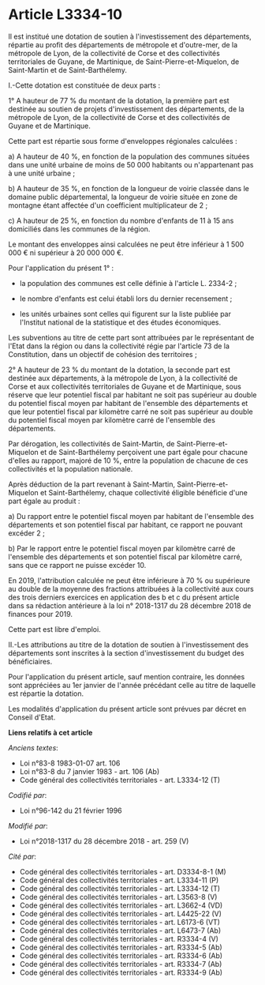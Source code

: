 # Article L3334-10

Il est institué une dotation de soutien à l'investissement des départements, répartie au profit des départements de métropole
et d'outre-mer, de la métropole de Lyon, de la collectivité de Corse et des collectivités territoriales de Guyane, de
Martinique, de Saint-Pierre-et-Miquelon, de Saint-Martin et de Saint-Barthélemy.

I.-Cette dotation est constituée de deux parts :

1° A hauteur de 77 % du montant de la dotation, la première part est destinée au soutien de projets d'investissement des
départements, de la métropole de Lyon, de la collectivité de Corse et des collectivités de Guyane et de Martinique.

Cette part est répartie sous forme d'enveloppes régionales calculées :

a) A hauteur de 40 %, en fonction de la population des communes situées dans une unité urbaine de moins de 50 000 habitants
ou n'appartenant pas à une unité urbaine ;

b) A hauteur de 35 %, en fonction de la longueur de voirie classée dans le domaine public départemental, la longueur de
voirie située en zone de montagne étant affectée d'un coefficient multiplicateur de 2 ;

c) A hauteur de 25 %, en fonction du nombre d'enfants de 11 à 15 ans domiciliés dans les communes de la région.

Le montant des enveloppes ainsi calculées ne peut être inférieur à 1 500 000 € ni supérieur à 20 000 000 €.

Pour l'application du présent 1° :

- la population des communes est celle définie à l'article L. 2334-2 ;

- le nombre d'enfants est celui établi lors du dernier recensement ;

- les unités urbaines sont celles qui figurent sur la liste publiée par l'Institut national de la statistique et des études
économiques.

Les subventions au titre de cette part sont attribuées par le représentant de l'Etat dans la région ou dans la collectivité
régie par l'article 73 de la Constitution, dans un objectif de cohésion des territoires ;

2° A hauteur de 23 % du montant de la dotation, la seconde part est destinée aux départements, à la métropole de Lyon, à la
collectivité de Corse et aux collectivités territoriales de Guyane et de Martinique, sous réserve que leur potentiel fiscal
par habitant ne soit pas supérieur au double du potentiel fiscal moyen par habitant de l'ensemble des départements et que
leur potentiel fiscal par kilomètre carré ne soit pas supérieur au double du potentiel fiscal moyen par kilomètre carré de
l'ensemble des départements.

Par dérogation, les collectivités de Saint-Martin, de Saint-Pierre-et-Miquelon et de Saint-Barthélemy perçoivent une part
égale pour chacune d'elles au rapport, majoré de 10 %, entre la population de chacune de ces collectivités et la population
nationale.

Après déduction de la part revenant à Saint-Martin, Saint-Pierre-et-Miquelon et Saint-Barthélemy, chaque collectivité
éligible bénéficie d'une part égale au produit :

a) Du rapport entre le potentiel fiscal moyen par habitant de l'ensemble des départements et son potentiel fiscal par
habitant, ce rapport ne pouvant excéder 2 ;

b) Par le rapport entre le potentiel fiscal moyen par kilomètre carré de l'ensemble des départements et son potentiel fiscal
par kilomètre carré, sans que ce rapport ne puisse excéder 10.

En 2019, l'attribution calculée ne peut être inférieure à 70 % ou supérieure au double de la moyenne des fractions attribuées
à la collectivité aux cours des trois derniers exercices en application des b et c du présent article dans sa rédaction
antérieure à la loi n° 2018-1317 du 28 décembre 2018 de finances pour 2019.

Cette part est libre d'emploi.

II.-Les attributions au titre de la dotation de soutien à l'investissement des départements sont inscrites à la section
d'investissement du budget des bénéficiaires.

Pour l'application du présent article, sauf mention contraire, les données sont appréciées au 1er janvier de l'année
précédant celle au titre de laquelle est répartie la dotation.

Les modalités d'application du présent article sont prévues par décret en Conseil d'Etat.

**Liens relatifs à cet article**

_Anciens textes_:

  - Loi n°83-8 1983-01-07 art. 106
  - Loi n°83-8 du 7 janvier 1983 - art. 106 (Ab)
  - Code général des collectivités territoriales - art. L3334-12 (T)

_Codifié par_:

  - Loi n°96-142 du 21 février 1996

_Modifié par_:

  - Loi n°2018-1317 du 28 décembre 2018 - art. 259 (V)

_Cité par_:

  - Code général des collectivités territoriales - art. D3334-8-1 (M)
  - Code général des collectivités territoriales - art. L3334-11 (P)
  - Code général des collectivités territoriales - art. L3334-12 (T)
  - Code général des collectivités territoriales - art. L3563-8 (V)
  - Code général des collectivités territoriales - art. L3662-4 (VD)
  - Code général des collectivités territoriales - art. L4425-22 (V)
  - Code général des collectivités territoriales - art. L6173-6 (VT)
  - Code général des collectivités territoriales - art. L6473-7 (Ab)
  - Code général des collectivités territoriales - art. R3334-4 (V)
  - Code général des collectivités territoriales - art. R3334-5 (Ab)
  - Code général des collectivités territoriales - art. R3334-6 (Ab)
  - Code général des collectivités territoriales - art. R3334-7 (Ab)
  - Code général des collectivités territoriales - art. R3334-9 (Ab)
